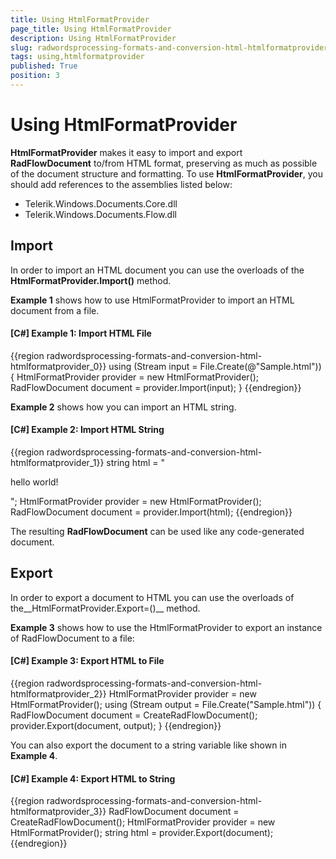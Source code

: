 ```yaml
---
title: Using HtmlFormatProvider
page_title: Using HtmlFormatProvider
description: Using HtmlFormatProvider
slug: radwordsprocessing-formats-and-conversion-html-htmlformatprovider
tags: using,htmlformatprovider
published: True
position: 3
---
```


# Using HtmlFormatProvider



__HtmlFormatProvider__ makes it easy to import and export __RadFlowDocument__ to/from HTML format, preserving as much as possible of the document structure and formatting. To use __HtmlFormatProvider__, you should add references to the assemblies listed below:
      

* Telerik.Windows.Documents.Core.dll
* Telerik.Windows.Documents.Flow.dll
          

## Import

In order to import an HTML document you can use the overloads of the __HtmlFormatProvider.Import()__ method.
        

__Example 1__ shows how to use HtmlFormatProvider to import an HTML document from a file.
        

#### __[C#] Example 1: Import HTML File__

{{region radwordsprocessing-formats-and-conversion-html-htmlformatprovider_0}}
    using (Stream input = File.Create(@"Sample.html"))
    {
        HtmlFormatProvider provider = new HtmlFormatProvider();
        RadFlowDocument document = provider.Import(input);
    }
{{endregion}}



__Example 2__ shows how you can import an HTML string.
        

#### __[C#] Example 2: Import HTML String__

{{region radwordsprocessing-formats-and-conversion-html-htmlformatprovider_1}}
    string html = "<p>hello world!</p>";
    HtmlFormatProvider provider = new HtmlFormatProvider();
    RadFlowDocument document = provider.Import(html);
{{endregion}}



The resulting __RadFlowDocument__ can be used like any code-generated document.
        

## Export

In order to export a document to HTML you can use the overloads of the__HtmlFormatProvider.Export=()__ method.
        

__Example 3__ shows how to use the HtmlFormatProvider to export an instance of RadFlowDocument to a file:
        

#### __[C#] Example 3: Export HTML to File__

{{region radwordsprocessing-formats-and-conversion-html-htmlformatprovider_2}}
    HtmlFormatProvider provider = new HtmlFormatProvider();
    using (Stream output = File.Create("Sample.html"))
    {
        RadFlowDocument document = CreateRadFlowDocument();
        provider.Export(document, output);
    }
{{endregion}}



You can also export the document to a string variable like shown in __Example 4__.
        

#### __[C#] Example 4: Export HTML to String__

{{region radwordsprocessing-formats-and-conversion-html-htmlformatprovider_3}}
    RadFlowDocument document = CreateRadFlowDocument();
    HtmlFormatProvider provider = new HtmlFormatProvider();
    string html = provider.Export(document);
{{endregion}}


